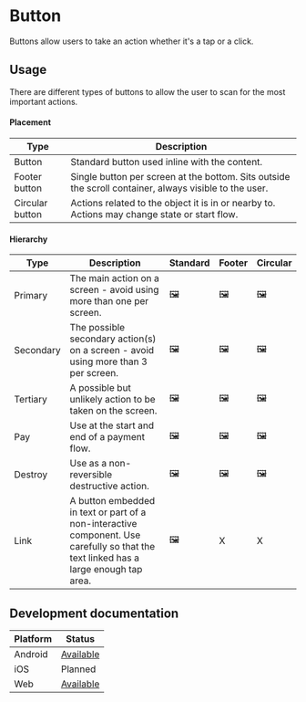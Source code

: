 # Button

Buttons allow users to take an action whether it's a tap or a click.

## Usage

There are different types of buttons to allow the user to scan for the most important actions.

#### Placement

| Type            | Description                                                                                            |
|-----------------|--------------------------------------------------------------------------------------------------------|
| Button          | Standard button used inline with the content.                                                          |
| Footer button   | Single button per screen at the bottom. Sits outside the scroll container, always visible to the user. |
| Circular button | Actions related to the object it is in or nearby to. Actions may change state or start flow.           |

#### Hierarchy

| Type      | Description                                                                                                                          | Standard | Footer | Circular |
|-----------|--------------------------------------------------------------------------------------------------------------------------------------|----------|--------|----------|
| Primary   | The main action on a screen - avoid using more than one per screen.                                                                  | 🖼️        | 🖼️      | 🖼️        |
| Secondary | The possible secondary action(s) on a screen - avoid using more than 3 per screen.                                                   | 🖼️        | 🖼️      | 🖼️        |
| Tertiary  | A possible but unlikely action to be taken on the screen.                                                                            | 🖼️        | 🖼️      | 🖼️        |
| Pay       | Use at the start and end of a payment flow.                                                                                          | 🖼️        | 🖼️      | 🖼️        |
| Destroy   | Use as a non-reversible destructive action.                                                                                          | 🖼️        | 🖼️      | 🖼️        |
| Link      | A button embedded in text or part of a non-interactive component. Use carefully so that the text linked has a large enough tap area. | 🖼️        | X      | X        |

## Development documentation

| Platform | Status                                                       |
|----------|--------------------------------------------------------------|
| Android  | [Available](https://github.com/transferwise/neptune-android) |
| iOS      | Planned                                                      |
| Web      | [Available](https://transferwise.github.io/neptune-web)      |
